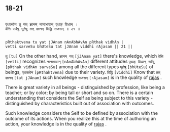 ## 18-21


```shloka-sa

पृथक्त्वेन तु यत् ज्ञानम् नानाभावान् पृथक् विधान् ।
वेत्ति सर्वेषु भूतेषु तत् ज्ञानम् विद्धि राजसम् ॥ २१ ॥

```
```shloka-sa-hk

pRthaktvena tu yat jJAnam nAnAbhAvAn pRthak vidhAn |
vetti sarveSu bhUteSu tat jJAnam viddhi rAjasam || 21 ||

```
`तु` `[tu]` On the other hand, `ज्ञानम् यत्` `[jJAnam yat]` there's knowledge, which `वेत्ति` `[vetti]` recognizes `नानाभावान्` `[nAnAbhAvAn]` different attitudes `पृथक् विधान् सर्वेषु` `[pRthak vidhAn sarveSu]` among all the different types `भूतेषु` `[bhUteSu]` of beings, `पृथक्त्वेन` `[pRthaktvena]` due to their variety. `विद्धि` `[viddhi]` Know that `तत् ज्ञानम्` `[tat jJAnam]` such knowledge `राजसम्` `[rAjasam]` is in the quality of 
[rajas](14-7.md#rajas)
.

There is great variety in all beings - distinguished by profession, like being a teacher; or by color; by being tall or short and so on. There is a certain understanding that considers the Self as being subject to this variety - distinguished by characteristics built out of association with outcomes. 

Such knowledge considers the Self to be defined by association with the outcome of its actions. When you realize this at the time of authoring an action, your knowledge is in the quality of 
[rajas](14-7.md#rajas)
.


